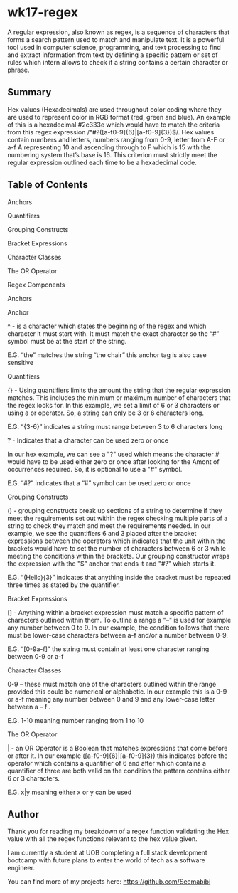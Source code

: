 # wk17-regex


A regular expression, also known as regex, is a sequence of characters that forms a search pattern used to match and manipulate text. It is a powerful tool used in computer science, programming, and text processing to find and extract information from text by defining a specific pattern or set of rules which intern allows to check if a string contains a certain character or phrase.

## Summary

Hex values (Hexadecimals) are used throughout color coding where they are used to represent color in RGB format (red, green and blue). An example of this is a hexadecimal #2c333e which would have to match the criteria from this regex expression /^#?([a-f0-9]{6}|[a-f0-9]{3})$/. Hex values contain numbers and letters, numbers ranging from 0-9, letter from A-F or a-f A representing 10 and ascending through to F which is 15 with the numbering system that’s base is 16. This criterion must strictly meet the regular expression outlined each time to be a hexadecimal code.

## Table of Contents

Anchors

Quantifiers

Grouping Constructs

Bracket Expressions

Character Classes

The OR Operator

Regex Components

Anchors

Anchor

^ - is a character which states the beginning of the regex and which character it must start with. It must match the exact character so the “#” symbol must be at the start of the string.

E.G. “the” matches the string “the chair” this anchor tag is also case sensitive

Quantifiers

{} - Using quantifiers limits the amount the string that the regular expression matches. This includes the minimum or maximum number of characters that the regex looks for. In this example, we set a limit of 6 or 3 characters or using a or operator. So, a string can only be 3 or 6 characters long.

E.G. “{3-6}” indicates a string must range between 3 to 6 characters long

? - Indicates that a character can be used zero or once

In our hex example, we can see a "?" used which means the character # would have to be used either zero or once after looking for the Amont of occurrences required. So, it is optional to use a "#" symbol.

E.G. “#?” indicates that a “#” symbol can be used zero or once

Grouping Constructs

() - grouping constructs break up sections of a string to determine if they meet the requirements set out within the regex checking multiple parts of a string to check they match and meet the requirements needed. In our example, we see the quantifiers 6 and 3 placed after the bracket expressions between the operators which indicates that the unit within the brackets would have to set the number of characters between 6 or 3 while meeting the conditions within the brackets. Our grouping constructor wraps the expression with the "$" anchor that ends it and "#?" which starts it.

E.G. “(Hello){3}” indicates that anything inside the bracket must be repeated three times as stated by the quantifier.

Bracket Expressions

[] - Anything within a bracket expression must match a specific pattern of characters outlined within them. To outline a range a "–" is used for example any number between 0 to 9. In our example, the condition follows that there must be lower-case characters between a-f and/or a number between 0-9.

E.G. “[0-9a-f]” the string must contain at least one character ranging between 0-9 or a-f

Character Classes

0-9 – these must match one of the characters outlined within the range provided this could be numerical or alphabetic. In our example this is a 0-9 or a-f meaning any number between 0 and 9 and any lower-case letter between a – f .

E.G. 1-10 meaning number ranging from 1 to 10

The OR Operator

| - an OR Operator is a Boolean that matches expressions that come before or after it. In our example ([a-f0-9]{6}|[a-f0-9]{3}) this indicates before the operator which contains a quantifier of 6 and after which contains a quantifier of three are both valid on the condition the pattern contains either 6 or 3 characters.

E.G. x|y meaning either x or y can be used

## Author
  Thank you for reading my breakdown of a regex function validating the Hex value with all the regex functions relevant to the hex value given.
  
  I am currently a student at UOB completing a full stack development bootcamp with future plans to enter the world of tech as a software engineer. 

  You can find more of my projects here: https://github.com/Seemabibi